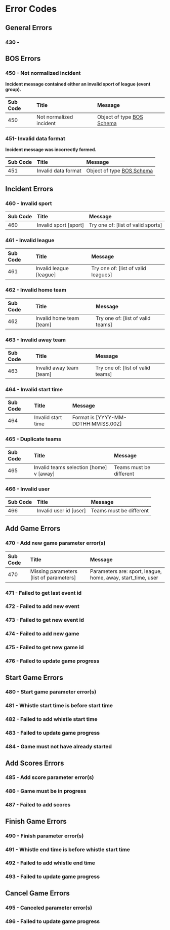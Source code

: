 # Error Codes

## **General Errors**

### **430 -** 

## **BOS Errors**

### **450 - Not normalized incident**

**Incident message contained either an invalid sport of league \(event group\).**

| **Sub Code** | Title | Message |
| :--- | :--- | :--- |
| 450 | Not normalized incident | Object of type [BOS Schema](../bos-schema.md) |

### **451- Invalid data format**

**Incident message was incorrectly formed.**

| **Sub Code** | Title | Message |
| :--- | :--- | :--- |
| 451 |  Invalid data format | Object of type [BOS Schema](../bos-schema.md) |

## **Incident Errors**

### **460 - Invalid sport**

| **Sub Code** | Title | Message |
| :--- | :--- | :--- |
| 460 |  Invalid sport \[sport\] | Try one of: \[list of valid sports\] |

### **461 - Invalid league**

| **Sub Code** | Title | Message |
| :--- | :--- | :--- |
| 461 |  Invalid league \[league\] | Try one of: \[list of valid leagues\] |

### **462 - Invalid home team**

| **Sub Code** | Title | Message |
| :--- | :--- | :--- |
| 462 |  Invalid home team \[team\] | Try one of: \[list of valid teams\] |

### **463 - Invalid away team**

| **Sub Code** | Title | Message |
| :--- | :--- | :--- |
| 463 |  Invalid away team \[team\] | Try one of: \[list of valid teams\] |

### **464 - Invalid start time**

| **Sub Code** | Title | Message |
| :--- | :--- | :--- |
| 464 |  Invalid start time | Format is \[YYYY-MM-DDTHH:MM:SS.00Z\] |

### **465 - Duplicate teams**

| **Sub Code** | Title | Message |
| :--- | :--- | :--- |
| 465 |  Invalid teams selection \[home\] v \[away\] | Teams must be different |

### **466 - Invalid user**

| **Sub Code** | Title | Message |
| :--- | :--- | :--- |
| 466 |  Invalid user id \[user\] | Teams must be different |

## **Add Game Errors**

### **470 - Add new game parameter error\(s\)**

| **Sub Code** | Title | Message |
| :--- | :--- | :--- |
| 470 |  Missing parameters \[list of parameters\] | Parameters are: sport, league, home, away, start\_time, user |

### **471 - Failed to get last event id**

### **472 - Failed to add new event**

### **473 - Failed to get new event id**

### **474 - Failed to add new game**

### **475 - Failed to get new game id**

### **476 - Failed to update game progress**

## **Start Game Errors**

### **480 - Start game parameter error\(s\)**

### **481 - Whistle start time is before start time**

### **482 - Failed to add whistle start time**

### **483 - Failed to update game progress**

### **484 - Game must not have already started**

## **Add Scores Errors**

### **485 - Add score parameter error\(s\)**

### **486 - Game must be in progress**

### **487 - Failed to add scores**

## **Finish Game Errors**

### **490 - Finish parameter error\(s\)**

### **491 - Whistle end time is before whistle start time**

### **492 - Failed to add whistle end time**

### **493 - Failed to update game progress**

## **Cancel Game Errors**

### **495 - Canceled parameter error\(s\)**

### **496 - Failed to update game progress** 

